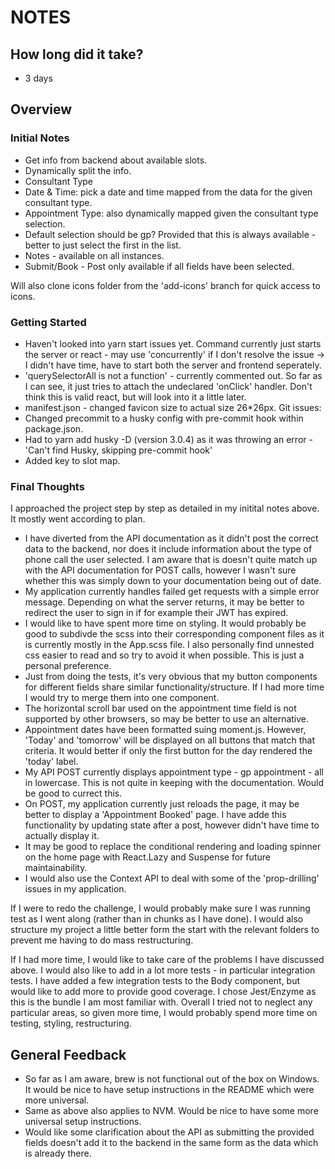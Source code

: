 # NOTES

## How long did it take?

- 3 days

## Overview

### Initial Notes
- Get info from backend about available slots.
- Dynamically split the info.
- Consultant Type
- Date & Time: pick a date and time mapped from the data for the given consultant type.
- Appointment Type: also dynamically mapped given the consultant type selection.
- Default selection should be gp? Provided that this is always available - better to just select the first in the list.
- Notes - available on all instances.
- Submit/Book - Post only available if all fields have been selected. 

Will also clone icons folder from the 'add-icons' branch for quick access to icons.

### Getting Started
- Haven't looked into yarn start issues yet. Command currently just starts the server or react - may use 'concurrently' if I don't resolve the issue -> I didn't have time, have to start both the server and frontend seperately.
- 'querySelectorAll is not a function' - currently commented out. So far as I can see, it just tries to attach the undeclared 'onClick' handler. Don't think this is valid react, but will look into it a little later. 
- manifest.json - changed favicon size to actual size 26*26px. 
Git issues:
- Changed precommit to a husky config with pre-commit hook within package.json.
- Had to yarn add husky -D (version 3.0.4) as it was throwing an error - 'Can't find Husky, skipping pre-commit hook'
- Added key to slot map.

### Final Thoughts

I approached the project step by step as detailed in my initital notes above. It mostly went according to plan.

- I have diverted from the API documentation as it didn't post the correct data to the backend, nor does it include information about the type of phone call the user selected. I am aware that is doesn't quite match up with the API documentation for POST calls, however I wasn't sure whether this was simply down to your documentation being out of date.
- My application currently handles failed get requests with a simple error message. Depending on what the server returns, it may be better to redirect the user to sign in if for example their JWT has expired.
- I would like to have spent more time on styling. It would probably be good to subdivde the scss into their corresponding component files as it is currently mostly in the App.scss file. I also personally find unnested css easier to read and so try to avoid it when possible. This is just a personal preference. 
- Just from doing the tests, it's very obvious that my button components for different fields share similar functionality/structure. If I had more time I would try to merge them into one component. 
- The horizontal scroll bar used on the appointment time field is not supported by other browsers, so may be better to use an alternative.
- Appointment dates have been formatted suing moment.js. However, 'Today' and 'tomorrow' will be displayed on all buttons that match that criteria. It would better if only the first button for the day rendered the 'today' label. 
- My API POST currently displays appointment type - gp appointment - all in lowercase. This is not quite in keeping with the documentation. Would be good to currect this.
- On POST, my application currently just reloads the page, it may be better to display a 'Appointment Booked' page. I have adde this functionality by updating state after a post, however didn't have time to actually display it.
- It may be good to replace the conditional rendering and loading spinner on the home page with React.Lazy and Suspense for future maintainability.
- I would also use the Context API to deal with some of the 'prop-drilling' issues in my application.

If I were to redo the challenge, I would probably make sure I was running test as I went along (rather than in chunks as I have done). I would also structure my project a little better form the start with the relevant folders to prevent me having to do mass restructuring. 

If I had more time, I would like to take care of the problems I have discussed above. I would also like to add in a lot more tests - in particular integration tests. I have added a few integration tests to the Body component, but would like to add more to provide good coverage. I chose Jest/Enzyme as this is the bundle I am most familiar with.
Overall I tried not to neglect any particular areas, so given more time, I would probably spend more time on testing, styling, restructuring.

## General Feedback

- So far as I am aware, brew is not functional out of the box on Windows. It would be nice to have setup instructions in the README which were more universal. 
- Same as above also applies to NVM. Would be nice to have some more universal setup instructions.
- Would like some clarification about the API as submitting the provided fields doesn't add it to the backend in the same form as the data which is already there.
